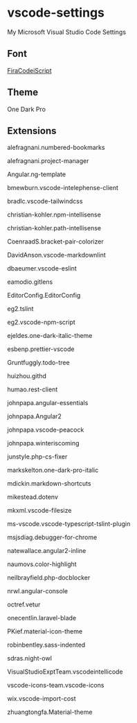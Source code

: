 # vscode-settings
My Microsoft Visual Studio Code Settings


## Font
[FiraCodeiScript](https://github.com/kencrocken/FiraCodeiScript)


## Theme
One Dark Pro

## Extensions


alefragnani.numbered-bookmarks

alefragnani.project-manager

Angular.ng-template

bmewburn.vscode-intelephense-client

bradlc.vscode-tailwindcss

christian-kohler.npm-intellisense

christian-kohler.path-intellisense

CoenraadS.bracket-pair-colorizer

DavidAnson.vscode-markdownlint

dbaeumer.vscode-eslint

eamodio.gitlens

EditorConfig.EditorConfig

eg2.tslint

eg2.vscode-npm-script

ejeldes.one-dark-italic-theme

esbenp.prettier-vscode

Gruntfuggly.todo-tree

huizhou.githd

humao.rest-client

johnpapa.angular-essentials

johnpapa.Angular2

johnpapa.vscode-peacock

johnpapa.winteriscoming

junstyle.php-cs-fixer

markskelton.one-dark-pro-italic

mdickin.markdown-shortcuts

mikestead.dotenv

mkxml.vscode-filesize

ms-vscode.vscode-typescript-tslint-plugin

msjsdiag.debugger-for-chrome

natewallace.angular2-inline

naumovs.color-highlight

neilbrayfield.php-docblocker

nrwl.angular-console

octref.vetur

onecentlin.laravel-blade

PKief.material-icon-theme

robinbentley.sass-indented

sdras.night-owl

VisualStudioExptTeam.vscodeintellicode

vscode-icons-team.vscode-icons

wix.vscode-import-cost

zhuangtongfa.Material-theme

